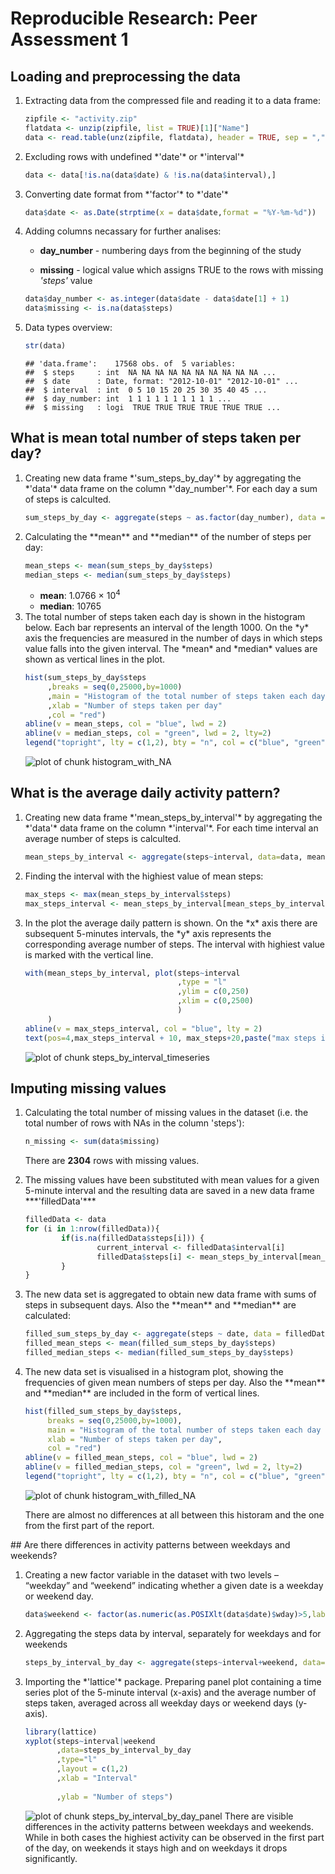 # Reproducible Research: Peer Assessment 1

## Loading and preprocessing the data
<ol>
<li>
Extracting data from the compressed file and reading it to a data frame:


```r
zipfile <- "activity.zip"
flatdata <- unzip(zipfile, list = TRUE)[1]["Name"]
data <- read.table(unz(zipfile, flatdata), header = TRUE, sep = ",")
```
</li>

<li>
Excluding rows with undefined *'date'* or *'interval'*

```r
data <- data[!is.na(data$date) & !is.na(data$interval),]
```
</li>

<li>
Converting date format from *'factor'* to  *'date'*

```r
data$date <- as.Date(strptime(x = data$date,format = "%Y-%m-%d"))
```
</li>
<li>
Adding columns necassary for further analises:

- **day_number** - numbering days from the beginning of the study

- **missing** - logical value which assigns TRUE to the rows with missing *'steps'* value


```r
data$day_number <- as.integer(data$date - data$date[1] + 1)
data$missing <- is.na(data$steps)
```
</li>

<li>
Data types overview:


```r
str(data)
```

```
## 'data.frame':	17568 obs. of  5 variables:
##  $ steps     : int  NA NA NA NA NA NA NA NA NA NA ...
##  $ date      : Date, format: "2012-10-01" "2012-10-01" ...
##  $ interval  : int  0 5 10 15 20 25 30 35 40 45 ...
##  $ day_number: int  1 1 1 1 1 1 1 1 1 1 ...
##  $ missing   : logi  TRUE TRUE TRUE TRUE TRUE TRUE ...
```
</li>
</ol>

## What is mean total number of steps taken per day?
<ol>
<li>
Creating new data frame *'sum_steps_by_day'* by aggregating the *'data'* data frame on the column *'day_number'*. For each day a sum of steps is calculted.

```r
sum_steps_by_day <- aggregate(steps ~ as.factor(day_number), data = data, sum)
```
</li>
<li>
Calculating the **mean** and **median** of the number of steps per day:

```r
mean_steps <- mean(sum_steps_by_day$steps)
median_steps <- median(sum_steps_by_day$steps)
```
- **mean**: 1.0766 &times; 10<sup>4</sup>
- **median**: 10765

</li>
<li>
The total number of steps taken each day is shown in the histogram below. Each bar represents an interval of the length 1000. On the *y* axis the frequencies are measured in the number of days in which steps value falls into the given interval. The *mean* and *median* values are shown as vertical lines in the plot.

```r
hist(sum_steps_by_day$steps
     ,breaks = seq(0,25000,by=1000)
     ,main = "Histogram of the total number of steps taken each day"
     ,xlab = "Number of steps taken per day"
     ,col = "red")
abline(v = mean_steps, col = "blue", lwd = 2)
abline(v = median_steps, col = "green", lwd = 2, lty=2)
legend("topright", lty = c(1,2), bty = "n", col = c("blue", "green"), legend = c(paste("mean ~= ",round(mean_steps)), paste("median = ", median_steps)))
```

![plot of chunk histogram_with_NA](figure/histogram_with_NA.png) 
</li>
</ol>

## What is the average daily activity pattern?
<ol>
<li>
Creating new data frame *'mean_steps_by_interval'* by aggregating the *'data'* data frame on the column *'interval'*. For each time interval an average number of steps is calculted.

```r
mean_steps_by_interval <- aggregate(steps~interval, data=data, mean, na.rm=TRUE)
```
</li>
<li>
Finding the interval with the highiest value of mean steps:

```r
max_steps <- max(mean_steps_by_interval$steps)
max_steps_interval <- mean_steps_by_interval[mean_steps_by_interval$steps == max_steps,][["interval"]]
```
</li>
<li>
In the plot the average daily pattern is shown. On the *x* axis there are subsequent 5-minutes intervals,  the *y* axis represents the corresponding average number of steps. The interval with highiest value is marked with the vertical line.

```r
with(mean_steps_by_interval, plot(steps~interval
                                  ,type = "l"
                                  ,ylim = c(0,250)
                                  ,xlim = c(0,2500)
                                  )
     )
abline(v = max_steps_interval, col = "blue", lty = 2)
text(pos=4,max_steps_interval + 10, max_steps+20,paste("max steps interval =",max_steps_interval, "\nmean number of steps ~=", round(max_steps)))
```

![plot of chunk steps_by_interval_timeseries](figure/steps_by_interval_timeseries.png) 
</li>
</ol>

## Imputing missing values
<ol>
<li>
Calculating the total number of missing values in the dataset (i.e. the total number of rows with NAs in the column 'steps'):

```r
n_missing <- sum(data$missing)
```
There are **2304** rows with missing values.
</li>
<li>
The missing values have been substituted with mean values for a given 5-minute interval and the resulting data are saved in a new data frame ***'filledData'***

```r
filledData <- data
for (i in 1:nrow(filledData)){
        if(is.na(filledData$steps[i])) {
                current_interval <- filledData$interval[i]
                filledData$steps[i] <- mean_steps_by_interval[mean_steps_by_interval$interval == current_interval,]$steps
        }
}
```
</li>
<li>
The new data set is aggregated to obtain new data frame with sums of steps in subsequent days. Also the **mean** and **median** are calculated:

```r
filled_sum_steps_by_day <- aggregate(steps ~ date, data = filledData, sum)
filled_mean_steps <- mean(filled_sum_steps_by_day$steps)
filled_median_steps <- median(filled_sum_steps_by_day$steps)
```
</li>
<li>
The new data set is visualised in a histogram plot, showing the frequencies of given mean numbers of steps per day. Also the **mean** and **median** are included in the form of vertical lines.


```r
hist(filled_sum_steps_by_day$steps, 
     breaks = seq(0,25000,by=1000),
     main = "Histogram of the total number of steps taken each day (filled NAs)", 
     xlab = "Number of steps taken per day",
     col = "red")
abline(v = filled_mean_steps, col = "blue", lwd = 2)
abline(v = filled_median_steps, col = "green", lwd = 2, lty=2)
legend("topright", lty = c(1,2), bty = "n", col = c("blue", "green"), legend = c(paste("mean ~= ",round(filled_mean_steps)), paste("median = ", filled_median_steps)))
```

![plot of chunk histogram_with_filled_NA](figure/histogram_with_filled_NA.png) 

There are almost no differences at all between this historam and the one from the first part of the report.
</li>
</ol>
## Are there differences in activity patterns between weekdays and weekends?
<ol>
<li>
Creating a new factor variable in the dataset with two levels – “weekday” and “weekend” indicating whether a given date is a weekday or weekend day.

```r
data$weekend <- factor(as.numeric(as.POSIXlt(data$date)$wday)>5,labels = c("weekday","weekend"))
```
</li>
<li>
Aggregating the steps data by interval, separately for weekdays and for weekends

```r
steps_by_interval_by_day <- aggregate(steps~interval+weekend, data=data, mean, na.rm = TRUE)
```
</li>
<li>
Importing the *'lattice'* package. Preparing panel plot containing a time series plot of the 5-minute interval (x-axis) and the average number of steps taken, averaged across all weekday days or weekend days (y-axis).

```r
library(lattice)
xyplot(steps~interval|weekend
       ,data=steps_by_interval_by_day
       ,type="l"
       ,layout = c(1,2)
       ,xlab = "Interval"
      
       ,ylab = "Number of steps")
```

![plot of chunk steps_by_interval_by_day_panel](figure/steps_by_interval_by_day_panel.png) 
There are visible differences in the activity patterns between weekdays and weekends. While in both cases the highiest activity can be observed in the first part of the day, on weekends it stays high and on weekdays it drops significantly.
</li>
</ol>
